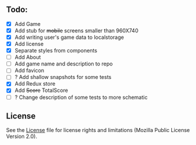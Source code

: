 ## Todo:
- [x] Add Game
- [x] Add stub for ~~mobile~~ screens smaller than 960X740
- [x] Add writing user's game data to localstorage
- [x] Add license
- [x] Separate styles from components
- [ ] Add About
- [ ] Add game name and description to repo
- [ ] Add favicon
- [ ] ? Add shallow snapshots for some tests
- [x] Add Redux store
- [x] Add ~~Score~~ TotalScore
- [ ] ? Change description of some tests to more schematic

## License
See the [License](LICENSE) file for license rights and limitations (Mozilla Public License Version 2.0).